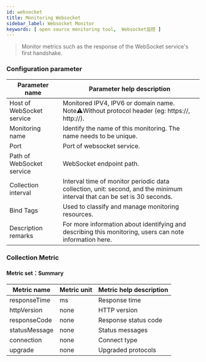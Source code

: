 ```yaml
---
id: websocket
title: Monitoring Websocket
sidebar_label: Websocket Monitor
keywords: [ open source monitoring tool,  Websocket监控 ]
---
```


> Monitor metrics such as the response of the WebSocket service's first handshake.

### Configuration parameter

| Parameter name            | Parameter help description                                                                                               |
|---------------------------|--------------------------------------------------------------------------------------------------------------------------|
| Host of WebSocket service | Monitored IPV4, IPV6 or domain name. Note⚠️Without protocol header (eg: https://, http://).                              |
| Monitoring name           | Identify the name of this monitoring. The name needs to be unique.                                                       |
| Port                      | Port of websocket service.                                                                                               |
| Path of WebSocket service | WebSocket endpoint path.                                                                                                 |
| Collection interval       | Interval time of monitor periodic data collection, unit: second, and the minimum interval that can be set is 30 seconds. |
| Bind Tags                 | Used to classify and manage monitoring resources.                                                                        |
| Description remarks       | For more information about identifying and describing this monitoring, users can note information here.                  |

### Collection Metric

#### Metric set：Summary

| Metric name   | Metric unit | Metric help description |
|---------------|-------------|-------------------------|
| responseTime  | ms          | Response time           |
| httpVersion   | none        | HTTP version            |
| responseCode  | none        | Response status code    |
| statusMessage | none        | Status messages         |
| connection    | none        | Connect type            |
| upgrade       | none        | Upgraded protocols      |

